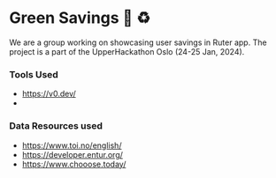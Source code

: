 # Green Savings 🌱 ♻️
We are a group working on showcasing user savings in Ruter app. The project is a part of the UpperHackathon Oslo (24-25 Jan, 2024).

### Tools Used
- https://v0.dev/
- 
### Data Resources used
- https://www.toi.no/english/
- https://developer.entur.org/
- https://www.chooose.today/
